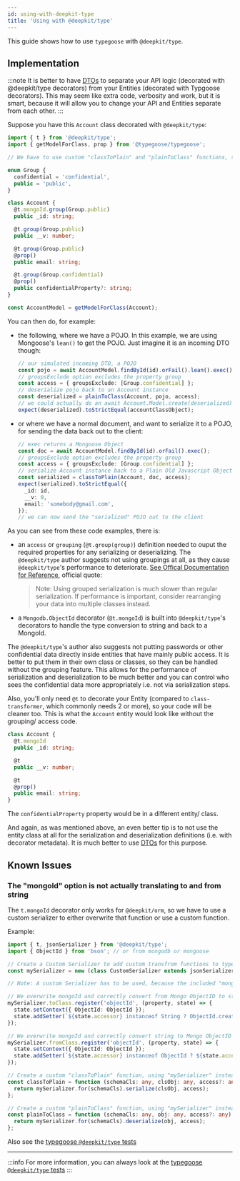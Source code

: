 ```yaml
---
id: using-with-deepkit-type
title: 'Using with @deepkit/type'
---
```


This guide shows how to use `typegoose` with `@deepkit/type`.

## Implementation

:::note
It is better to have [DTOs](https://en.wikipedia.org/wiki/Data_transfer_object) to separate your API logic (decorated with @deepkit/type decorators) from your Entities (decorated with Typgoose decorators). This may seem like extra code, verbosity and work, but it is smart, because it will allow you to change your API and Entities separate from each other.
:::

Suppose you have this `Account` class decorated with `@deepkit/type`:

```ts
import { t } from '@deepkit/type';
import { getModelForClass, prop } from '@typegoose/typegoose';

// We have to use custom "classToPlain" and "plainToClass" functions, see "Known Issues" below

enum Group {
  confidential = 'confidential',
  public = 'public',
}

class Account {
  @t.mongoId.group(Group.public)
  public _id: string;

  @t.group(Group.public)
  public __v: number;

  @t.group(Group.public)
  @prop()
  public email: string;

  @t.group(Group.confidential)
  @prop()
  public confidentialProperty?: string;
}

const AccountModel = getModelForClass(Account);
```

You can then do, for example:

* the following, where we have a POJO. In this example, we are using Mongoose's `lean()` to get the POJO. Just imagine it is an incoming DTO though:

  ```ts
  // our simulated incoming DTO, a POJO
  const pojo = await AccountModel.findById(id).orFail().lean().exec();
  // groupsExclude option excludes the property group
  const access = { groupsExclude: [Group.confidential] };
  // deserialize pojo back to an Account instance
  const deserialized = plainToClass(Account, pojo, access);
  // we could actually do an await Account.Model.create(deserialized)
  expect(deserialized).toStrictEqual(accountClassObject);
  ```

* or where we have a normal document, and want to serialize it to a POJO, for sending the data back out to the client:

  ```ts
  // exec returns a Mongoose Object
  const doc = await AccountModel.findById(id).orFail().exec();
  // groupsExclude option excludes the property group
  const access = { groupsExclude: [Group.confidential] };
  // serialize Account instance back to a Plain Old Javascript Object
  const serialized = classToPlain(Account, doc, access);
  expect(serialized).toStrictEqual({
    _id: id,
    __v: 0,
    email: 'somebody@gmail.com',
  });
  // we can now send the "serialized" POJO out to the client
  ```

As you can see from these code examples, there is:

* an `access` or `grouping` (`@t.group(group)`) definition needed to ouput the required properties for any serializing or deserializing. The `@deepkit/type` author suggests not using groupings at all, as they cause `@deepkit/type`'s performance to deteriorate. [See Offical Documentation for Reference](https://deepkit.io/documentation/type/serialization#groups), official quote:
  >  Note: Using grouped serialization is much slower than regular serialization. If performance is important, consider rearranging your data into multiple classes instead.
* a `Mongodb.ObjectId` decorator (`@t.mongoId`) is built into `@deepkit/type`'s decorators to handle the type conversion to string and back to a MongoId.

The `@deepkit/type`'s author also suggests not putting passwords or other confidential data directly inside entities that have mainly public access. It is better to put them in their own class or classes, so they can be handled without the grouping feature. This allows for the performance of serialization and deserialization to be much better and you can control who sees the confidential data more appropriately i.e. not via serialization steps.

Also, you'll only need `@t` to decorate your Entity (compared to `class-transformer`, which commonly needs 2 or more), so your code will be cleaner too. This is what the `Account` entity would look like without the grouping/ access code.

```ts
class Account {
  @t.mongoId
  public _id: string;

  @t
  public __v: number;

  @t
  @prop()
  public email: string;
}
```

The `confidentialProperty` property would be in a different entity/ class.

And again, as was mentioned above, an even better tip is to not use the entity class at all for the serialization and deserialization definitions (i.e. with decorator metadata). It is much better to use [DTOs](https://en.wikipedia.org/wiki/Data_transfer_object) for this purpose.

## Known Issues

### The "mongoId" option is not actually translating to and from string

The `t.mongoId` decorator only works for `@deepkit/orm`, so we have to use a custom serializer to either overwrite that function or use a custom function.

Example:

```ts
import { t, jsonSerializer } from '@deepkit/type';
import { ObjectId } from 'bson'; // or from mongodb or mongoose

// Create a Custom Serializer to add custom transfrom functions to types
const mySerializer = new (class CustomSerializer extends jsonSerializer.fork('mySerializer') {})();

// Note: A custom Serializer has to be used, because the included "mongoId" "decorator" only works with "@deepkit/orm"

// We overwrite mongoId and correctly convert from Mongo ObjectID to string when deserializing
mySerializer.toClass.register('objectId', (property, state) => {
  state.setContext({ ObjectId: ObjectId });
  state.addSetter(`${state.accessor} instanceof String ? ObjectId.createFromHexString(${state.accessor}) : ${state.accessor}`);
});

// We overwrite mongoId and correctly convert string to Mongo ObjectID when serializing
mySerializer.fromClass.register('objectId', (property, state) => {
  state.setContext({ ObjectId: ObjectId });
  state.addSetter(`${state.accessor} instanceof ObjectId ? ${state.accessor}.toHexString() : ${state.accessor}`);
});

// Create a custom "classToPlain" function, using "mySerializer" instead of the function provided by "@deepkit/type"
const classToPlain = function (schemaCls: any, clsObj: any, access?: any) {
  return mySerializer.for(schemaCls).serialize(clsObj, access);
};

// Create a custom "plainToClass" function, using "mySerializer" instead of the function provided by "@deepkit/type"
const plainToClass = function (schemaCls: any, obj: any, access?: any) {
  return mySerializer.for(schemaCls).deserialize(obj, access);
};
```

Also see the [typegoose `@deepkit/type` tests](https://github.com/typegoose/typegoose/blob/master/test/tests/deepkitType.test.ts)

---

:::info
For more information, you can always look at the [typegoose `@deepkit/type` tests](https://github.com/typegoose/typegoose/blob/master/test/tests/deepkitType.test.ts)
:::
